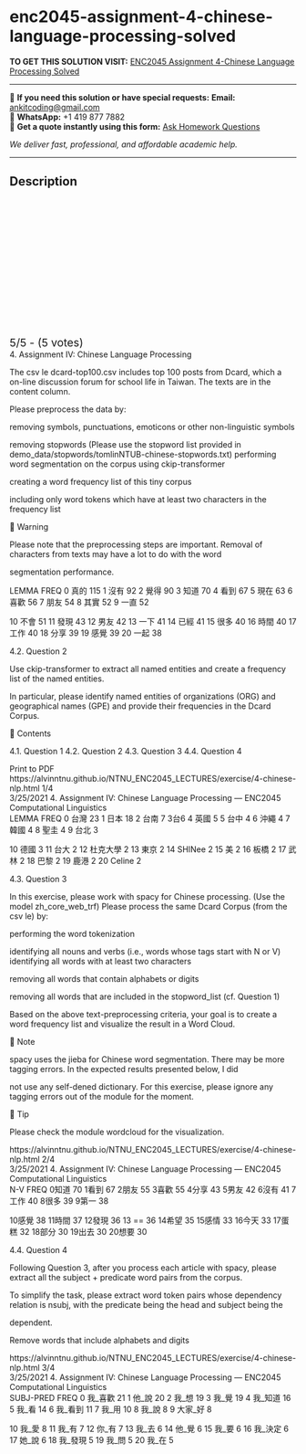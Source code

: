 # enc2045-assignment-4-chinese-language-processing-solved
**TO GET THIS SOLUTION VISIT:** [ENC2045 Assignment 4-Chinese Language Processing Solved](https://www.ankitcodinghub.com/product/enc2045-assignment-4-chinese-language-processing-solved/)


---

📩 **If you need this solution or have special requests:** **Email:** ankitcoding@gmail.com  
📱 **WhatsApp:** +1 419 877 7882  
📄 **Get a quote instantly using this form:** [Ask Homework Questions](https://www.ankitcodinghub.com/services/ask-homework-questions/)

*We deliver fast, professional, and affordable academic help.*

---

<h2>Description</h2>



<div class="kk-star-ratings kksr-auto kksr-align-center kksr-valign-top" data-payload="{&quot;align&quot;:&quot;center&quot;,&quot;id&quot;:&quot;90851&quot;,&quot;slug&quot;:&quot;default&quot;,&quot;valign&quot;:&quot;top&quot;,&quot;ignore&quot;:&quot;&quot;,&quot;reference&quot;:&quot;auto&quot;,&quot;class&quot;:&quot;&quot;,&quot;count&quot;:&quot;5&quot;,&quot;legendonly&quot;:&quot;&quot;,&quot;readonly&quot;:&quot;&quot;,&quot;score&quot;:&quot;5&quot;,&quot;starsonly&quot;:&quot;&quot;,&quot;best&quot;:&quot;5&quot;,&quot;gap&quot;:&quot;4&quot;,&quot;greet&quot;:&quot;Rate this product&quot;,&quot;legend&quot;:&quot;5\/5 - (5 votes)&quot;,&quot;size&quot;:&quot;24&quot;,&quot;title&quot;:&quot;ENC2045 Assignment 4-Chinese Language Processing&nbsp;Solved&quot;,&quot;width&quot;:&quot;138&quot;,&quot;_legend&quot;:&quot;{score}\/{best} - ({count} {votes})&quot;,&quot;font_factor&quot;:&quot;1.25&quot;}">

<div class="kksr-stars">

<div class="kksr-stars-inactive">
            <div class="kksr-star" data-star="1" style="padding-right: 4px">


<div class="kksr-icon" style="width: 24px; height: 24px;"></div>
        </div>
            <div class="kksr-star" data-star="2" style="padding-right: 4px">


<div class="kksr-icon" style="width: 24px; height: 24px;"></div>
        </div>
            <div class="kksr-star" data-star="3" style="padding-right: 4px">


<div class="kksr-icon" style="width: 24px; height: 24px;"></div>
        </div>
            <div class="kksr-star" data-star="4" style="padding-right: 4px">


<div class="kksr-icon" style="width: 24px; height: 24px;"></div>
        </div>
            <div class="kksr-star" data-star="5" style="padding-right: 4px">


<div class="kksr-icon" style="width: 24px; height: 24px;"></div>
        </div>
    </div>

<div class="kksr-stars-active" style="width: 138px;">
            <div class="kksr-star" style="padding-right: 4px">


<div class="kksr-icon" style="width: 24px; height: 24px;"></div>
        </div>
            <div class="kksr-star" style="padding-right: 4px">


<div class="kksr-icon" style="width: 24px; height: 24px;"></div>
        </div>
            <div class="kksr-star" style="padding-right: 4px">


<div class="kksr-icon" style="width: 24px; height: 24px;"></div>
        </div>
            <div class="kksr-star" style="padding-right: 4px">


<div class="kksr-icon" style="width: 24px; height: 24px;"></div>
        </div>
            <div class="kksr-star" style="padding-right: 4px">


<div class="kksr-icon" style="width: 24px; height: 24px;"></div>
        </div>
    </div>
</div>


<div class="kksr-legend" style="font-size: 19.2px;">
            5/5 - (5 votes)    </div>
    </div>
<div class="page" title="Page 1">
<div class="section">
<div class="section">
<div class="section">
<div class="layoutArea">
<div class="column">
4. Assignment IV: Chinese Language Processing

The csv le dcard-top100.csv includes top 100 posts from Dcard, which a on-line discussion forum for school life in Taiwan. The texts are in the content column.

Please preprocess the data by:

removing symbols, punctuations, emoticons or other non-linguistic symbols

removing stopwords (Please use the stopword list provided in demo_data/stopwords/tomlinNTUB-chinese-stopwords.txt) performing word segmentation on the corpus using ckip-transformer

creating a word frequency list of this tiny corpus

including only word tokens which have at least two characters in the frequency list

 Warning

Please note that the preprocessing steps are important. Removal of characters from texts may have a lot to do with the word

segmentation performance.

LEMMA FREQ 0 真的 115 1 沒有 92 2 覺得 90 3 知道 70 4 看到 67 5 現在 63 6 喜歡 56 7 朋友 54 8 其實 52 9 一直 52

10 不會 51 11 發現 43 12 男友 42 13 一下 41 14 已經 41 15 很多 40 16 時間 40 17 工作 40 18 分享 39 19 感覺 39 20 一起 38

4.2. Question 2

Use ckip-transformer to extract all named entities and create a frequency list of the named entities.

In particular, please identify named entities of organizations (ORG) and geographical names (GPE) and provide their frequencies in the Dcard Corpus.

</div>
<div class="column">
 Contents

4.1. Question 1 4.2. Question 2 4.3. Question 3 4.4. Question 4

</div>
</div>
</div>
<div class="section">
<div class="layoutArea">
<div class="column">
Print to PDF

</div>
</div>
</div>
</div>
<div class="layoutArea">
<div class="column">
https://alvinntnu.github.io/NTNU_ENC2045_LECTURES/exercise/4-chinese-nlp.html 1/4

</div>
</div>
</div>
</div>
<div class="page" title="Page 2">
<div class="section">
<div class="layoutArea">
<div class="column">
3/25/2021 4. Assignment IV: Chinese Language Processing — ENC2045 Computational Linguistics

</div>
</div>
<div class="section">
<div class="layoutArea">
<div class="column">
LEMMA FREQ 0 台灣 23 1 日本 18 2 台南 7 3台6 4 英國 5 5 台中 4 6 沖繩 4 7 韓國 4 8 聖圭 4 9 台北 3

10 德國 3 11 台大 2 12 杜克大學 2 13 東京 2 14 SHINee 2 15 美 2 16 板橋 2 17 武林 2 18 巴黎 2 19 鹿港 2 20 Celine 2

4.3. Question 3

In this exercise, please work with spacy for Chinese processing. (Use the model zh_core_web_trf) Please process the same Dcard Corpus (from the csv le) by:

performing the word tokenization

identifying all nouns and verbs (i.e., words whose tags start with N or V) identifying all words with at least two characters

removing all words that contain alphabets or digits

removing all words that are included in the stopword_list (cf. Question 1)

Based on the above text-preprocessing criteria, your goal is to create a word frequency list and visualize the result in a Word Cloud.

 Note

spacy uses the jieba for Chinese word segmentation. There may be more tagging errors. In the expected results presented below, I did

not use any self-dened dictionary. For this exercise, please ignore any tagging errors out of the module for the moment.

 Tip

Please check the module wordcloud for the visualization.

</div>
</div>
</div>
<div class="layoutArea">
<div class="column">
https://alvinntnu.github.io/NTNU_ENC2045_LECTURES/exercise/4-chinese-nlp.html 2/4

</div>
</div>
</div>
</div>
<div class="page" title="Page 3">
<div class="section">
<div class="layoutArea">
<div class="column">
3/25/2021 4. Assignment IV: Chinese Language Processing — ENC2045 Computational Linguistics

</div>
</div>
<div class="section">
<div class="layoutArea">
<div class="column">
N-V FREQ 0知道 70 1看到 67 2朋友 55 3喜歡 55 4分享 43 5男友 42 6沒有 41 7工作 40 8很多 39 9第一 38

10感覺 38 11時間 37 12發現 36 13 == 36 14希望 35 15感情 33 16今天 33 17蛋糕 32 18部分 30 19出去 30 20想要 30

4.4. Question 4

Following Question 3, after you process each article with spacy, please extract all the subject + predicate word pairs from the corpus.

To simplify the task, please extract word token pairs whose dependency relation is nsubj, with the predicate being the head and subject being the

dependent.

Remove words that include alphabets and digits

</div>
</div>
</div>
<div class="layoutArea">
<div class="column">
https://alvinntnu.github.io/NTNU_ENC2045_LECTURES/exercise/4-chinese-nlp.html 3/4

</div>
</div>
</div>
</div>
<div class="page" title="Page 4">
<div class="section">
<div class="layoutArea">
<div class="column">
3/25/2021 4. Assignment IV: Chinese Language Processing — ENC2045 Computational Linguistics

</div>
</div>
<div class="section">
<div class="layoutArea">
<div class="column">
SUBJ-PRED FREQ 0 我_喜歡 21 1 他_說 20 2 我_想 19 3 我_覺 19 4 我_知道 16 5 我_看 14 6 我_看到 11 7 我_用 10 8 我_說 8 9 大家_好 8

10 我_愛 8 11 我_有 7 12 你_有 7 13 我_去 6 14 他_覺 6 15 我_要 6 16 我_決定 6 17 她_說 6 18 我_發現 5 19 我_問 5 20 我_在 5

</div>
</div>
</div>
</div>
</div>
